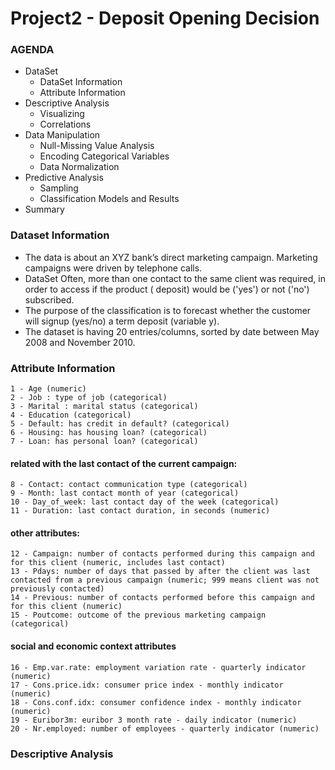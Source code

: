 # Project2 - Deposit Opening Decision

 ### AGENDA
- DataSet 
    - DataSet Information
    - Attribute Information
- Descriptive Analysis
    - Visualizing
    - Correlations
- Data Manipulation
    - Null-Missing Value Analysis
    - Encoding Categorical Variables
    - Data Normalization
- Predictive Analysis
    - Sampling
    - Classification Models and Results
- Summary

### Dataset Information

- The data is about an XYZ bank’s direct marketing campaign. Marketing campaigns were driven by telephone calls.
- DataSet Often, more than one contact to the same client was required, in order to access if the product ( deposit) would be ('yes') or not ('no') subscribed.
- The purpose of the classification is to forecast whether the customer will signup (yes/no) a term deposit (variable y).
- The dataset is having 20 entries/columns, sorted by date between May 2008 and November 2010.

### Attribute Information

    1 - Age (numeric)
    2 - Job : type of job (categorical)
    3 - Marital : marital status (categorical)
    4 - Education (categorical)
    5 - Default: has credit in default? (categorical)
    6 - Housing: has housing loan? (categorical)
    7 - Loan: has personal loan? (categorical)

#### related with the last contact of the current campaign:
    8 - Contact: contact communication type (categorical)
    9 - Month: last contact month of year (categorical)
    10 - Day_of_week: last contact day of the week (categorical)
    11 - Duration: last contact duration, in seconds (numeric)

#### other attributes:
    12 - Campaign: number of contacts performed during this campaign and for this client (numeric, includes last contact)
    13 - Pdays: number of days that passed by after the client was last contacted from a previous campaign (numeric; 999 means client was not previously contacted)
    14 - Previous: number of contacts performed before this campaign and for this client (numeric)
    15 - Poutcome: outcome of the previous marketing campaign (categorical)

#### social and economic context attributes
    16 - Emp.var.rate: employment variation rate - quarterly indicator (numeric)
    17 - Cons.price.idx: consumer price index - monthly indicator (numeric) 
    18 - Cons.conf.idx: consumer confidence index - monthly indicator (numeric) 
    19 - Euribor3m: euribor 3 month rate - daily indicator (numeric)
    20 - Nr.employed: number of employees - quarterly indicator (numeric)
    
### Descriptive Analysis
